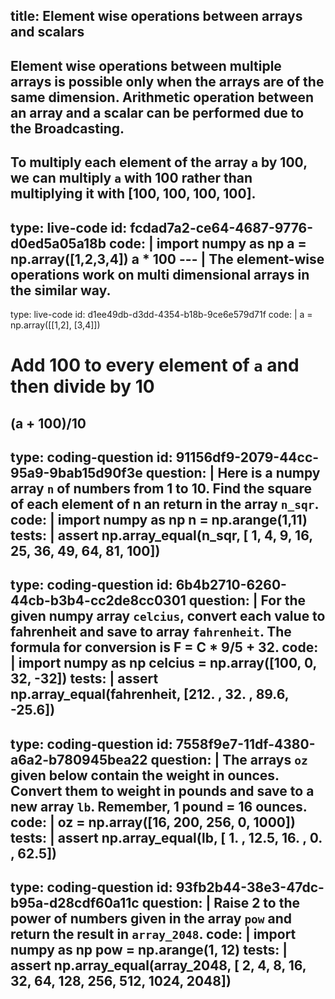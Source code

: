 title: Element wise operations between arrays and scalars
---
  Element wise operations between multiple arrays is possible only when the arrays are of the same dimension. Arithmetic operation between an array and a scalar can be performed due to the Broadcasting.
---
  To multiply each element of the array `a` by 100, we can multiply `a` with 100 rather than multiplying it with [100, 100, 100, 100].
---
type: live-code
id: fcdad7a2-ce64-4687-9776-d0ed5a05a18b
code: |
  import numpy as np
  a = np.array([1,2,3,4])
  a * 100
--- |
  The element-wise operations work on multi dimensional arrays in the similar way.
---
type: live-code
id: d1ee49db-d3dd-4354-b18b-9ce6e579d71f
code: |
  a = np.array([[1,2], [3,4]])
  # Add 100 to every element of `a` and then divide by 10
  (a + 100)/10
---
type: coding-question
id: 91156df9-2079-44cc-95a9-9bab15d90f3e
question: |
  Here is a numpy array `n` of numbers from 1 to 10. Find the square of each element of n an return in the array `n_sqr`.
code: |
  import numpy as np
  n = np.arange(1,11)
tests: |
  assert np.array_equal(n_sqr, [  1,   4,   9,  16,  25,  36,  49,  64,  81, 100])
---
type: coding-question
id: 6b4b2710-6260-44cb-b3b4-cc2de8cc0301
question: |
  For the given numpy array `celcius`, convert each value to fahrenheit and save to array `fahrenheit`. The formula for conversion is F = C * 9/5 + 32.
code: |
  import numpy as np
  celcius = np.array([100, 0, 32, -32])
tests: |
  assert np.array_equal(fahrenheit, [212. ,  32. ,  89.6, -25.6])
---
type: coding-question
id: 7558f9e7-11df-4380-a6a2-b780945bea22
question: |
  The arrays `oz` given below contain the weight in ounces. Convert them to weight in pounds and save to a new array `lb`. Remember, 1 pound = 16 ounces.
code: |
  oz = np.array([16, 200, 256, 0, 1000])
tests: |
  assert np.array_equal(lb, [ 1. , 12.5, 16. ,  0. , 62.5])
---
type: coding-question
id: 93fb2b44-38e3-47dc-b95a-d28cdf60a11c
question: |
  Raise 2 to the power of numbers given in the array `pow` and return the result in `array_2048`.
code: |
  import numpy as np
  pow = np.arange(1, 12)
tests: |
  assert np.array_equal(array_2048, [   2,    4,    8,   16,   32,   64,  128,  256,  512, 1024, 2048])
---
